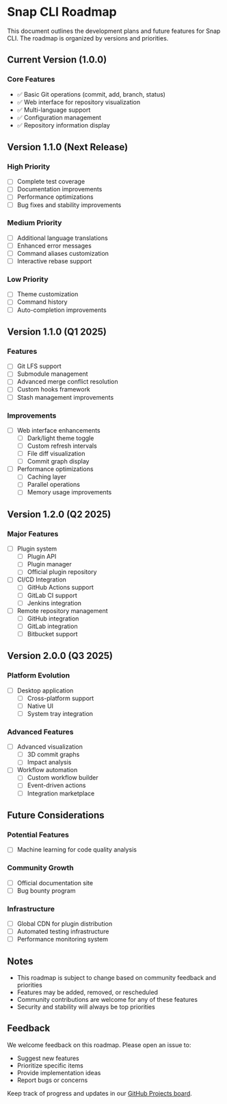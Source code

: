 # Snap CLI Roadmap

This document outlines the development plans and future features for Snap CLI. The roadmap is organized by versions and priorities.

## Current Version (1.0.0)

### Core Features
- ✅ Basic Git operations (commit, add, branch, status)
- ✅ Web interface for repository visualization
- ✅ Multi-language support
- ✅ Configuration management
- ✅ Repository information display

## Version 1.1.0 (Next Release)

### High Priority
- [ ] Complete test coverage
- [ ] Documentation improvements
- [ ] Performance optimizations
- [ ] Bug fixes and stability improvements

### Medium Priority
- [ ] Additional language translations
- [ ] Enhanced error messages
- [ ] Command aliases customization
- [ ] Interactive rebase support

### Low Priority
- [ ] Theme customization
- [ ] Command history
- [ ] Auto-completion improvements

## Version 1.1.0 (Q1 2025)

### Features
- [ ] Git LFS support
- [ ] Submodule management
- [ ] Advanced merge conflict resolution
- [ ] Custom hooks framework
- [ ] Stash management improvements

### Improvements
- [ ] Web interface enhancements
  - [ ] Dark/light theme toggle
  - [ ] Custom refresh intervals
  - [ ] File diff visualization
  - [ ] Commit graph display
- [ ] Performance optimizations
  - [ ] Caching layer
  - [ ] Parallel operations
  - [ ] Memory usage improvements

## Version 1.2.0 (Q2 2025)

### Major Features
- [ ] Plugin system
  - [ ] Plugin API
  - [ ] Plugin manager
  - [ ] Official plugin repository
- [ ] CI/CD Integration
  - [ ] GitHub Actions support
  - [ ] GitLab CI support
  - [ ] Jenkins integration
- [ ] Remote repository management
  - [ ] GitHub integration
  - [ ] GitLab integration
  - [ ] Bitbucket support

## Version 2.0.0 (Q3 2025)

### Platform Evolution
- [ ] Desktop application
  - [ ] Cross-platform support
  - [ ] Native UI
  - [ ] System tray integration

### Advanced Features
- [ ] Advanced visualization
  - [ ] 3D commit graphs
  - [ ] Impact analysis
- [ ] Workflow automation
  - [ ] Custom workflow builder
  - [ ] Event-driven actions
  - [ ] Integration marketplace

## Future Considerations

### Potential Features
- [ ] Machine learning for code quality analysis

### Community Growth
- [ ] Official documentation site
- [ ] Bug bounty program

### Infrastructure
- [ ] Global CDN for plugin distribution
- [ ] Automated testing infrastructure
- [ ] Performance monitoring system

## Notes

- This roadmap is subject to change based on community feedback and priorities
- Features may be added, removed, or rescheduled
- Community contributions are welcome for any of these features
- Security and stability will always be top priorities

## Feedback

We welcome feedback on this roadmap. Please open an issue to:
- Suggest new features
- Prioritize specific items
- Provide implementation ideas
- Report bugs or concerns

Keep track of progress and updates in our [GitHub Projects board](https://github.com/snap-vc/cli/projects).
